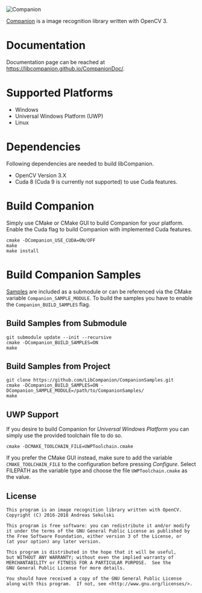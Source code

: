 ![Companion](https://libcompanion.github.io/CompanionDoc/images/logo.png "Companion")

[Companion](https://libcompanion.github.io/CompanionDoc/) is a image recognition library written with OpenCV 3.

# Documentation

Documentation page can be reached at https://libcompanion.github.io/CompanionDoc/.

# Supported Platforms

* Windows
* Universal Windows Platform (UWP)
* Linux

# Dependencies

Following dependencies are needed to build libCompanion.

* OpenCV Version 3.X
* Cuda 8 (Cuda 9 is currently not supported) to use Cuda features.

# Build Companion

Simply use CMake or CMake GUI to build Companion for your platform.
Enable the Cuda flag to build Companion with implemented Cuda features.

```
cmake -DCompanion_USE_CUDA=ON/OFF
make
make install
```

# Build Companion Samples

[Samples](https://github.com/LibCompanion/CompanionSamples) are included as a submodule or can be referenced via the CMake variable `Companion_SAMPLE_MODULE`. To build the samples you have to enable the `Companion_BUILD_SAMPLES` flag.

## Build Samples from Submodule

```
git submodule update --init --recursive
cmake -DCompanion_BUILD_SAMPLES=ON
make
```

## Build Samples from Project

```
git clone https://github.com/LibCompanion/CompanionSamples.git
cmake -DCompanion_BUILD_SAMPLES=ON -DCompanion_SAMPLE_MODULE=/path/to/CompanionSamples/
make
```

## UWP Support

If you desire to build Companion for *Universal Windows Platform* you can simply use the provided toolchain file to do so.
```
cmake -DCMAKE_TOOLCHAIN_FILE=UWPToolchain.cmake
```
If you prefer the CMake GUI instead, make sure to add the variable `CMAKE_TOOLCHAIN_FILE` to the configuration before pressing *Configure*. Select FILEPATH as the variable type and choose the file `UWPToolchain.cmake` as the value.

## License

```
This program is an image recognition library written with OpenCV.
Copyright (C) 2016-2018 Andreas Sekulski

This program is free software: you can redistribute it and/or modify
it under the terms of the GNU General Public License as published by
the Free Software Foundation, either version 3 of the License, or
(at your option) any later version.

This program is distributed in the hope that it will be useful,
but WITHOUT ANY WARRANTY; without even the implied warranty of
MERCHANTABILITY or FITNESS FOR A PARTICULAR PURPOSE.  See the
GNU General Public License for more details.

You should have received a copy of the GNU General Public License
along with this program.  If not, see <http://www.gnu.org/licenses/>.
```
